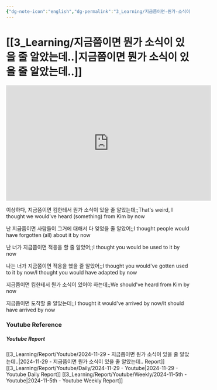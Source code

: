 ```yaml
---
{"dg-note-icon":"english","dg-permalink":"3_Learning/지금쯤이면-뭔가-소식이-있을-줄-알았는데..","created-date":"2024-11-29 11:32:44 pm","date":"2024-11-29","type":"youtube","tags":["youtube","english","flashcards"],"aliases":null,"youtuber":"빨모쌤","channelName":"라이브 아카데미","link":"https://www.youtube.com/watch?v=InE42PjKpow","img":"https://img.youtube.com/vi/InE42PjKpow/0.jpg","dg-publish":true,"permalink":"/3_Learning/지금쯤이면-뭔가-소식이-있을-줄-알았는데../","dgPassFrontmatter":true,"noteIcon":"english"}
---
```


# [[3_Learning/지금쯤이면 뭔가 소식이 있을 줄 알았는데..\|지금쯤이면 뭔가 소식이 있을 줄 알았는데..]]


<div class="container-root"><span></span></div><div><div class="container-root"><iframe width="560" height="315" src="https://www.youtube.com/embed/InE42PjKpow" title="YouTube video player" frameborder="0" allow="accelerometer; autoplay; clipboard-write; encrypted-media; gyroscope; picture-in-picture; web-share" allowfullscreen=""></iframe></div></div>

이상하다, 지금쯤이면 킴한테서 뭔가 소식이 있을 줄 알았는데;;That's weird, I thought we would've heard (something) from Kim by now
<!--SR:!2025-03-06,63,310-->
난 지금쯤이면 사람들이 그거에 대해서 다 잊었을 줄 알았어;;I thought people would have forgotten (all) about it by now
<!--SR:!2024-12-31,16,295-->

난 너가 지금쯤이면 적응을 할 줄 알았어;;I thought you would be used to it by now
<!--SR:!2025-01-07,2,215-->
나는 너가 지금쯤이면 적응을 했을 줄 알았어;;I thought you would've gotten used to it by now/I thought you would have adapted by now
<!--SR:!2024-12-12,4,270-->

지금쯤이면 킴한테서 뭔가 소식이 있어야 하는데;;We should've heard from Kim by now
<!--SR:!2025-02-28,54,310-->
지금쯤이면 도착할 줄 알았는데;;I thought it would've arrived by now/It should have arrived by now
<!--SR:!2024-12-26,11,270-->









### Youtube Reference
##### Youtube Report
[[3_Learning/Report/Youtube/2024-11-29 - 지금쯤이면 뭔가 소식이 있을 줄 알았는데..\|2024-11-29 - 지금쯤이면 뭔가 소식이 있을 줄 알았는데.. Report]]
[[3_Learning/Report/Youtube/Daily/2024-11-29 - Youtube\|2024-11-29 - Youtube Daily Report]]
[[3_Learning/Report/Youtube/Weekly/2024-11-5th - Youtube\|2024-11-5th - Youtube Weekly Report]]

